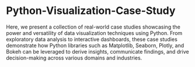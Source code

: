 # Python-Visualization-Case-Study

Here, we present a collection of real-world case studies showcasing the power and versatility of data visualization techniques using Python. From exploratory data analysis to interactive dashboards, these case studies demonstrate how Python libraries such as Matplotlib, Seaborn, Plotly, and Bokeh can be leveraged to derive insights, communicate findings, and drive decision-making across various domains and industries.
